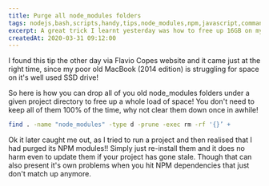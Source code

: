 ```yaml
---
title: Purge all node_modules folders
tags: nodejs,bash,scripts,handy,tips,node_modules,npm,javascript,command-line
excerpt: A great trick I learnt yesterday was how to free up 16GB on my hard drive with just one command line input!
createdAt: 2020-03-31 09:12:00
---
```


I found this tip the other day via Flavio Copes website and it came just at the right time, since my poor old MacBook (2014 edition) is struggling for space on it's well used SSD drive!

So here is how you can drop all of you old node_modules folders under a given project directory to free up a whole load of space! You don't need to keep all of them 100% of the time, why not clear them down once in awhile!

```bash
find . -name "node_modules" -type d -prune -exec rm -rf '{}’ +
```

Ok it later caught me out, as I tried to run a project and then realised that I had purged its NPM modules!! Simply just re-install them and it does no harm even to update them if your project has gone stale. Though that can also present it's own problems when you hit NPM dependencies that just don't match up anymore.